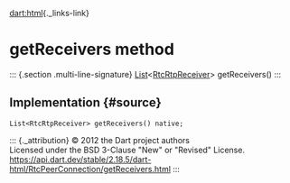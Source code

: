 [dart:html](../../dart-html/dart-html-library){._links-link}

getReceivers method
===================

::: {.section .multi-line-signature}
[List](../../dart-core/list-class)\<[RtcRtpReceiver](../rtcrtpreceiver-class)\>
getReceivers()
:::

Implementation {#source}
--------------

``` {.language-dart data-language="dart"}
List<RtcRtpReceiver> getReceivers() native;
```

::: {._attribution}
© 2012 the Dart project authors\
Licensed under the BSD 3-Clause \"New\" or \"Revised\" License.\
<https://api.dart.dev/stable/2.18.5/dart-html/RtcPeerConnection/getReceivers.html>
:::

